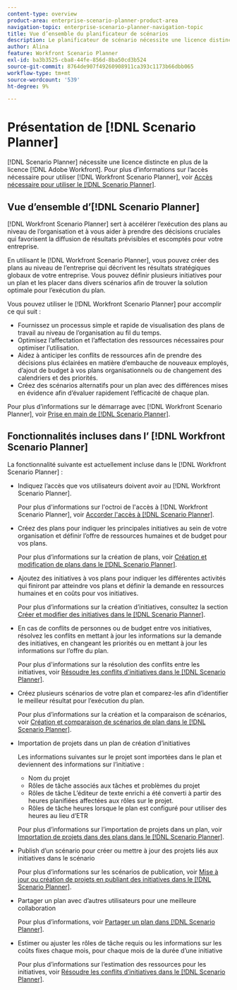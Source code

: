 ```yaml
---
content-type: overview
product-area: enterprise-scenario-planner-product-area
navigation-topic: enterprise-scenario-planner-navigation-topic
title: Vue d’ensemble du planificateur de scénarios
description: Le planificateur de scénario nécessite une licence distincte en plus de la licence Adobe Workfront.
author: Alina
feature: Workfront Scenario Planner
exl-id: ba3b3525-cba8-44fe-856d-8ba50cd3b524
source-git-commit: 8764de907f49260908911ca393c1173b66dbb065
workflow-type: tm+mt
source-wordcount: '539'
ht-degree: 9%

---
```


# Présentation de [!DNL Scenario Planner]

<!-- Audited: 1/2024 -->

[!DNL Scenario Planner] nécessite une licence distincte en plus de la licence [!DNL Adobe Workfront].
Pour plus d’informations sur l’accès nécessaire pour utiliser [!DNL Workfront Scenario Planner], voir [Accès nécessaire pour utiliser le [!DNL Scenario Planner]](access-needed-to-use-sp.md).

## Vue d’ensemble d’[!DNL Scenario Planner]

[!DNL Workfront Scenario Planner] sert à accélérer l’exécution des plans au niveau de l’organisation et à vous aider à prendre des décisions cruciales qui favorisent la diffusion de résultats prévisibles et escomptés pour votre entreprise.

En utilisant le [!DNL Workfront Scenario Planner], vous pouvez créer des plans au niveau de l’entreprise qui décrivent les résultats stratégiques globaux de votre entreprise. Vous pouvez définir plusieurs initiatives pour un plan et les placer dans divers scénarios afin de trouver la solution optimale pour l’exécution du plan.

Vous pouvez utiliser le [!DNL Workfront Scenario Planner] pour accomplir ce qui suit :

* Fournissez un processus simple et rapide de visualisation des plans de travail au niveau de l’organisation au fil du temps.
* Optimisez l’affectation et l’affectation des ressources nécessaires pour optimiser l’utilisation.
* Aidez à anticiper les conflits de ressources afin de prendre des décisions plus éclairées en matière d’embauche de nouveaux employés, d’ajout de budget à vos plans organisationnels ou de changement des calendriers et des priorités.
* Créez des scénarios alternatifs pour un plan avec des différences mises en évidence afin d’évaluer rapidement l’efficacité de chaque plan.

Pour plus d’informations sur le démarrage avec [!DNL Workfront Scenario Planner], voir [Prise en main de  [!DNL Scenario Planner]](../scenario-planner/get-started-with-scenario-planning.md).

## Fonctionnalités incluses dans l’ [!DNL Workfront Scenario Planner]

La fonctionnalité suivante est actuellement incluse dans le [!DNL Workfront Scenario Planner] :

* Indiquez l’accès que vos utilisateurs doivent avoir au [!DNL Workfront Scenario Planner].

  Pour plus d&#39;informations sur l&#39;octroi de l&#39;accès à [!DNL Workfront Scenario Planner], voir [Accorder l&#39;accès à [!DNL Scenario Planner]](../administration-and-setup/add-users/configure-and-grant-access/grant-access-sp.md).

* Créez des plans pour indiquer les principales initiatives au sein de votre organisation et définir l’offre de ressources humaines et de budget pour vos plans.

  Pour plus d’informations sur la création de plans, voir [Création et modification de plans dans le  [!DNL Scenario Planner]](../scenario-planner/create-and-edit-plans.md).

* Ajoutez des initiatives à vos plans pour indiquer les différentes activités qui finiront par atteindre vos plans et définir la demande en ressources humaines et en coûts pour vos initiatives.

  Pour plus d’informations sur la création d’initiatives, consultez la section [Créer et modifier des initiatives dans le [!DNL Scenario Planner]](../scenario-planner/create-and-edit-initiatives.md).

* En cas de conflits de personnes ou de budget entre vos initiatives, résolvez les conflits en mettant à jour les informations sur la demande des initiatives, en changeant les priorités ou en mettant à jour les informations sur l’offre du plan.

  Pour plus d&#39;informations sur la résolution des conflits entre les initiatives, voir [Résoudre les conflits d&#39;initiatives dans le  [!DNL Scenario Planner]](../scenario-planner/resolve-conflicts-in-sp.md).

* Créez plusieurs scénarios de votre plan et comparez-les afin d’identifier le meilleur résultat pour l’exécution du plan.

  Pour plus d’informations sur la création et la comparaison de scénarios, voir [Création et comparaison de scénarios de plan dans le [!DNL Scenario Planner]](../scenario-planner/create-and-compare-scenarios-for-a-plan.md).

* Importation de projets dans un plan de création d’initiatives

  Les informations suivantes sur le projet sont importées dans le plan et deviennent des informations sur l’initiative :

   * Nom du projet
   * Rôles de tâche associés aux tâches et problèmes du projet
   * Rôles de tâche L’éditeur de texte enrichi a été converti à partir des heures planifiées affectées aux rôles sur le projet.
   * Rôles de tâche heures lorsque le plan est configuré pour utiliser des heures au lieu d’ETR

  Pour plus d’informations sur l’importation de projets dans un plan, voir [Importation de projets dans des plans dans le  [!DNL Scenario Planner]](../scenario-planner/import-projects-to-plans.md).

* Publish d’un scénario pour créer ou mettre à jour des projets liés aux initiatives dans le scénario

  Pour plus d’informations sur les scénarios de publication, voir [Mise à jour ou création de projets en publiant des initiatives dans le  [!DNL Scenario Planner]](../scenario-planner/publish-scenarios-update-projects.md).

* Partager un plan avec d’autres utilisateurs pour une meilleure collaboration

  Pour plus d’informations, voir [Partager un plan dans  [!DNL Scenario Planner]](../scenario-planner/share-a-plan.md).

* Estimer ou ajuster les rôles de tâche requis ou les informations sur les coûts fixes chaque mois, pour chaque mois de la durée d’une initiative

  Pour plus d’informations sur l’estimation des ressources pour les initiatives, voir [Résoudre les conflits d’initiatives dans le  [!DNL Scenario Planner]](../scenario-planner/resolve-conflicts-in-sp.md).

